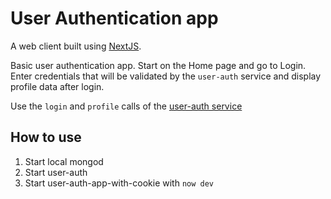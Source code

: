 # User Authentication app

A web client built using [NextJS](https://nextjs.org/). 

Basic user authentication app. Start on the Home page and go to Login. Enter credentials that will be validated by the `user-auth` service and display profile data after login.

Use the `login` and `profile` calls of the [user-auth service](https://github.com/cg2p/user-auth)

## How to use
1. Start local mongod
2. Start user-auth
3. Start user-auth-app-with-cookie with `now dev`





